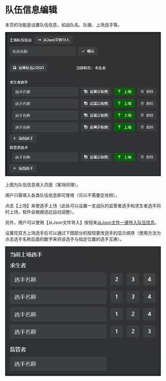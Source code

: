 # 队伍信息编辑

本页的功能是设置队伍信息，如战队名、队徽、上场选手等。

‍![设置队伍信息及上场选手](images/设置队伍信息及上场选手.png)

上图为队伍信息填入页面（客场同理）。

用户只需填入各类队伍信息即可使用（可以不需要定妆照）。

点击【上场】来使选手上场（此处可以设置一支战队的监管者选手和求生者选手同时上场，软件会根据选边自动调整）。

另外，用户可以使用【从Json文件导入】按钮来[从Json文件一键导入队伍信息](../高级选项/从Json导入队伍信息.md)。



设置完双方上场选手后可以通过下图部分的按钮更改选手的显示顺序（使用方法为点击选手名称后面的数字来将该选手与指定位置的选手互换）。

![修改上场选手顺序](images/修改上场选手顺序.png)


